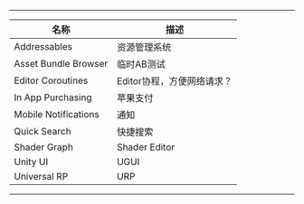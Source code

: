 



___



名称 | 描述
---|---
Addressables | 资源管理系统
Asset Bundle Browser | 临时AB测试
Editor Coroutines | Editor协程，方便网络请求？
In App Purchasing | 苹果支付
Mobile Notifications | 通知
Quick Search | 快捷搜索
Shader Graph | Shader Editor
Unity UI | UGUI
Universal RP | URP



___




